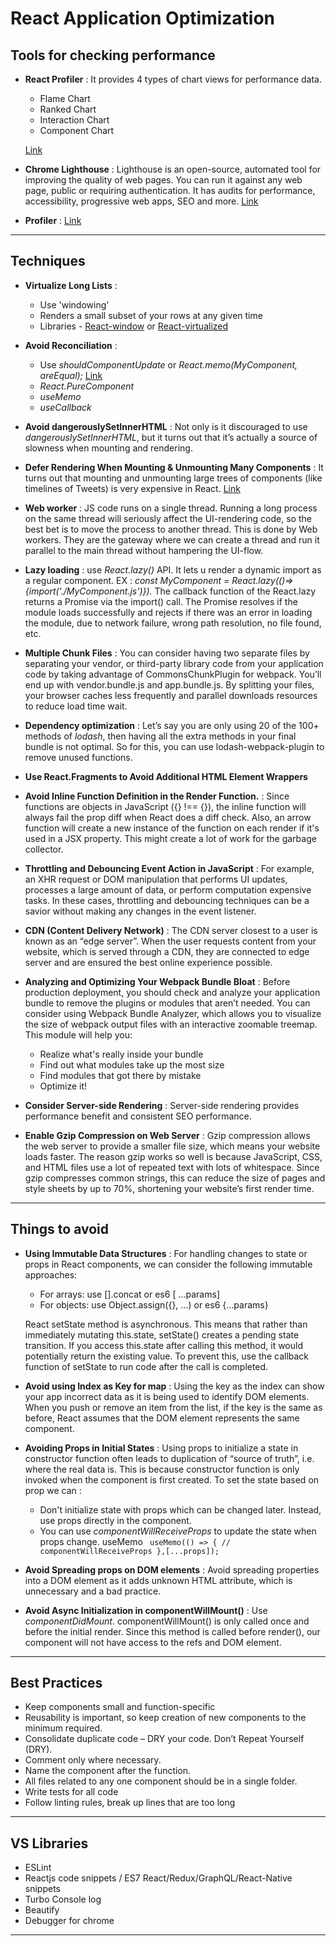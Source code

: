 # React Application Optimization

## Tools for checking performance

* __React Profiler__ : It provides 4 types of chart views for performance data.
  * Flame Chart
  * Ranked Chart
  * Interaction Chart
  * Component Chart
  
  [Link](https://blog.bitsrc.io/profiling-performance-of-react-apps-using-react-profiler-d02d77f3c96a)
  
* __Chrome Lighthouse__ : Lighthouse is an open-source, automated tool for improving the quality of web pages. You can run it against any web page, public or requiring authentication. It has audits for performance, accessibility, progressive web apps, SEO and more.
    [Link](https://developers.google.com/web/tools/lighthouse/?authuser=1)

* __Profiler__ : [Link](https://developer.chrome.com/docs/devtools/evaluate-performance/)

---

## Techniques

* __Virtualize Long Lists__ :
  * Use 'windowing'
  * Renders a small subset of your rows at any given time
  * Libraries - [React-window](https://react-window.now.sh/) or [React-virtualized](https://bvaughn.github.io/react-virtualized/)

* __Avoid Reconciliation__ :
  * Use _shouldComponentUpdate_ or _React.memo(MyComponent, areEqual);_ [Link](https://dmitripavlutin.com/use-react-memo-wisely/)
  * _React.PureComponent_
  * _useMemo_
  * _useCallback_

* __Avoid dangerouslySetInnerHTML__ : Not only is it discouraged to use _dangerouslySetInnerHTML_, but it turns out that it’s actually a source of slowness when mounting and rendering.

* __Defer Rendering When Mounting & Unmounting Many Components__ : It turns out that mounting and unmounting large trees of components (like timelines of Tweets) is very expensive in React. [Link](https://gist.githubusercontent.com/paularmstrong/cc2ead7e2a0dec37d8b2096fc8d85759/raw/1ce769bb5c27c8ede2dfff11ab20745bc12ce34d/deferComponentRender.js)

* __Web worker__ : JS code runs on a single thread. Running a long process on the same thread will seriously affect the UI-rendering code, so the best bet is to move the process to another thread. This is done by Web workers. They are the gateway where we can create a thread and run it parallel to the main thread without hampering the UI-flow.

* __Lazy loading__ : use _React.lazy()_ API. It lets u render a dynamic import as a regular component. EX : _const MyComponent = React.lazy(()=>{import('./MyComponent.js')})._ The callback function of the React.lazy returns a Promise via the import() call. The Promise resolves if the module loads successfully and rejects if there was an error in loading the module, due to network failure, wrong path resolution, no file found, etc.

* __Multiple Chunk Files__ : You can consider having two separate files by separating your vendor, or third-party library code from your application code by taking advantage of CommonsChunkPlugin for webpack. You’ll end up with vendor.bundle.js and app.bundle.js. By splitting your files, your browser caches less frequently and parallel downloads resources to reduce load time wait.

* __Dependency optimization__ : Let’s say you are only using 20 of the 100+ methods of _lodash_, then having all the extra methods in your final bundle is not optimal. So for this, you can use lodash-webpack-plugin to remove unused functions.

* __Use React.Fragments to Avoid Additional HTML Element Wrappers__

* __Avoid Inline Function Definition in the Render Function.__ : Since functions are objects in JavaScript ({} !== {}), the inline function will always fail the prop diff when React does a diff check. Also, an arrow function will create a new instance of the function on each render if it's used in a JSX property. This might create a lot of work for the garbage collector.

* __Throttling and Debouncing Event Action in JavaScript__ : For example, an XHR request or DOM manipulation that performs UI updates, processes a large amount of data, or perform computation expensive tasks. In these cases, throttling and debouncing techniques can be a savior without making any changes in the event listener.

* __CDN (Content Delivery Network)__ : The CDN server closest to a user is known as an “edge server”. When the user requests content from your website, which is served through a CDN, they are connected to edge server and are ensured the best online experience possible.

* __Analyzing and Optimizing Your Webpack Bundle Bloat__ : Before production deployment, you should check and analyze your application bundle to remove the plugins or modules that aren’t needed. You can consider using Webpack Bundle Analyzer, which allows you to visualize the size of webpack output files with an interactive zoomable treemap. This module will help you:
  * Realize what's really inside your bundle
  * Find out what modules take up the most size
  * Find modules that got there by mistake
  * Optimize it!

* __Consider Server-side Rendering__ : Server-side rendering provides performance benefit and consistent SEO performance.

* __Enable Gzip Compression on Web Server__ : Gzip compression allows the web server to provide a smaller file size, which means your website loads faster. The reason gzip works so well is because JavaScript, CSS, and HTML files use a lot of repeated text with lots of whitespace. Since gzip compresses common strings, this can reduce the size of pages and style sheets by up to 70%, shortening your website’s first render time.

---

## Things to avoid

* __Using Immutable Data Structures__ : For handling changes to state or props in React components, we can consider the following immutable approaches:
  * For arrays: use [].concat or es6 [ ...params]
  * For objects: use Object.assign({}, ...) or es6 {...params}
  <p>React setState method is asynchronous. This means that rather than immediately mutating this.state, setState() creates a pending state transition. If you access this.state after calling this method, it would potentially return the existing value. To prevent this, use the callback function of setState to run code after the call is completed.</p>

* __Avoid using Index as Key for map__ : Using the key as the index can show your app incorrect data as it is being used to identify DOM elements. When you push or remove an item from the list, if the key is the same as before, React assumes that the DOM element represents the same component.

* __Avoiding Props in Initial States__ : Using props to initialize a state in constructor function often leads to duplication of “source of truth”, i.e. where the real data is. This is because constructor function is only invoked when the component is first created. To set the state based on prop we can :
  * Don't initialize state with props which can be changed later. Instead, use props directly in the component.
  * You can use _componentWillReceiveProps_ to update the state when props change. useMemo <code> useMemo(() => {
     // componentWillReceiveProps
   },[...props]);</code>

* __Avoid Spreading props on DOM elements__ : Avoid spreading properties into a DOM element as it adds unknown HTML attribute, which is unnecessary and a bad practice.

* __Avoid Async Initialization in componentWillMount()__ : Use _componentDidMount_. componentWillMount() is only called once and before the initial render. Since this method is called before render(), our component will not have access to the refs and DOM element.

---

## Best Practices

* Keep components small and function-specific
* Reusability is important, so keep creation of new components to the minimum required.
* Consolidate duplicate code – DRY your code. Don’t Repeat Yourself (DRY).
* Comment only where necessary.
* Name the component after the function.
* All files related to any one component should be in a single folder.
* Write tests for all code
* Follow linting rules, break up lines that are too long

___

## VS Libraries

* ESLint
* Reactjs code snippets / ES7 React/Redux/GraphQL/React-Native snippets
* Turbo Console log
* Beautify
* Debugger for chrome

___
